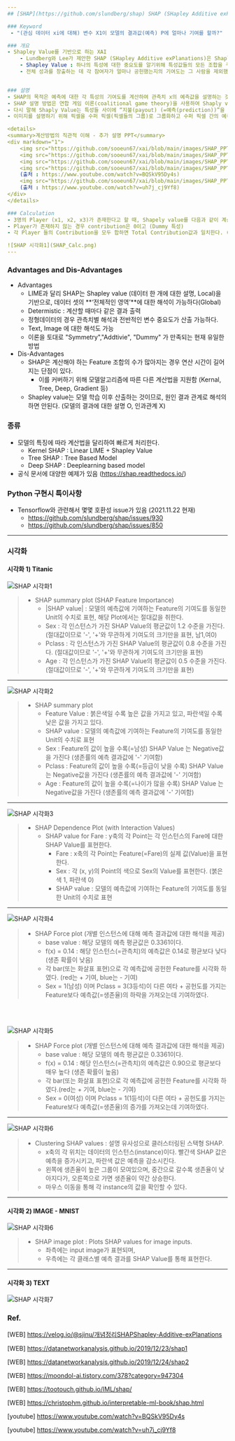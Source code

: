 ```yaml
---
## [SHAP](https://github.com/slundberg/shap) SHAP (SHapley Additive exPlanations)

### Keyword
 - "(관심 데이터 xi에 대해) 변수 X1이 모델의 결과값(예측) P에 얼마나 기여를 할까?"

### 개요
- Shapley Value를 기반으로 하는 XAI
	- Lundberg와 Lee가 제안한 SHAP (SHapley Additive exPlanations)은 Shapley Vlues를 기반으로 예측 값에 대한 각 feature의 기여도를 계산하여 Black box 모델 해석 제공 [(논문링크1)](https://arxiv.org/pdf/1705.07874.pdf) [(논문링크2)](https://arxiv.org/pdf/1802.03888.pdf)
	- Shapley Value : 하나의 특성에 대한 중요도를 알기위해 특성값들의 모든 조합을 구성하고 해당 특성의 유무에 따른 평균적인 Y 변화 값
	- 전체 성과를 창출하는 데 각 참여자가 얼마나 공헌했는지의 기여도는 그 사람을 제외했을 때의 전체 성과 변화 정도로 나타낼 수 있다


### 설명
- SHAP의 목적은 예측에 대한 각 특성의 기여도를 계산하여 관측치 x의 예측값을 설명하는 것이다. 
- SHAP 설명 방법은 연합 게임 이론(coalitional game theory)을 사용하여 Shaply value를 계산하는 방식이며, 이때 관측치(data instance)의 특성값은 연합 게임 이론의 플레이어 역할을 한다.
- 다시 말해 Shaply Value는 특성들 사이에 “지불(payout) (=예측(prediction))”을 공정하게 분배하는 방법을 알려준다. 예를 들어 tabular data에서 플레이어는 각각의 특성값이 될 수 있으며 특성값의 그룹이 될 수도 있다. 
- 이미지를 설명하기 위해 픽셀을 수퍼 픽셀(픽셀들의 그룹)로 그룹화하고 수퍼 픽셀 간의 예측값의 분포를 확인할 수 있다.

<details>
<summary>계산방법의 직관적 이해 - 추가 설명 PPT</summary>
<div markdown="1">
	<img src="https://github.com/sooeun67/xai/blob/main/images/SHAP_PPT01.jpg"/>
	<img src="https://github.com/sooeun67/xai/blob/main/images/SHAP_PPT02.jpg"/>
	<img src="https://github.com/sooeun67/xai/blob/main/images/SHAP_PPT02_2.png"/>
	<img src="https://github.com/sooeun67/xai/blob/main/images/SHAP_PPT03.jpg"/>
	(출처 : https://www.youtube.com/watch?v=BQSkV95Dy4s)
	<img src="https://github.com/sooeun67/xai/blob/main/images/SHAP_PPT04.jpg"/>
	(출처 : https://www.youtube.com/watch?v=uh7j_cj9Yf8)
</div>
</details>

### Calculation
- 3명의 Player (x1, x2, x3)가 존재한다고 할 때, Shapely value를 다음과 같이 계산된다. 
- Player가 존재하지 않는 경우 contribution은 0이고 (Dummy 특성)
- 각 Player 들의 Contribution을 모두 합하면 Total Contribution값과 일치한다. (Additive 특성)

![SHAP 시각화1](SHAP_Calc.png)
---
```

### Advantages and Dis-Advantages
- Advantages
	- LIME과 달리 SHAP는 Shapley value (데이터 한 개에 대한 설명, Local)을 기반으로, 데이터 셋의 **‘전체적인 영역’**에 대한 해석이 가능하다(Global)
	- Determistic : 계산할 때마다 같은 결과 출력
	- 정형데이터의 경우 관측치별 해석과 전반적인 변수 중요도가 산출 가능하다.
	- Text, Image 에 대한 해석도 가능
	- 이론을 토대로 "Symmetry","Addtivie", "Dummy" 가 만족되는 현재 유일한 방법
- Dis-Advantages
	- SHAP은 계산해야 하는 Feature 조합의 수가 많아지는 경우 연산 시간이 길어지는 단점이 있다. 
		- 이를 커버하기 위해 모델알고리즘에 따른 다른 계산법을 지원함 (Kernal, Tree, Deep, Gradient 등)
	- Shapley value는 모델 학습 이후 산출하는 것이므로, 원인 결과 관계로 해석의하면 안된다. (모델의 결과에 대한 설명 O, 인과관계 X)


### 종류
- 모델의 특징에 따라 계산법을 달리하여 빠르게 처리한다.
	- Kernel SHAP : Linear LIME + Shapley Value
	- Tree SHAP : Tree Based Model
	- Deep SHAP : Deeplearning based model
- 공식 문서에 대양한 예제가 있음 (https://shap.readthedocs.io/)

### Python 구현시 특이사항
- Tensorflow와 관련해서 몇몇 호환성 issue가 있음 (2021.11.22 현재)
	- https://github.com/slundberg/shap/issues/930
	- https://github.com/slundberg/shap/issues/850
---
### 시각화

#### 시각화 1) Titanic

![SHAP 시각화1](https://github.com/sooeun67/xai/blob/main/shap/SHAP_summary_01.jpg)
>- SHAP summary plot (SHAP Feature Importance)
>	- |SHAP value| : 모델의 예측값에 기여하는 Feature의 기여도를 동일한 Unit의 수치로 표현, 해당 Plot에서는 절대값을 취한다.
>	- Sex : 각 인스턴스가 가진 SHAP Value의 평균값이 1.2 수준을 가진다. (절대값이므로 '-', '+'와 무관하게 기여도의 크기만을 표현, 남1,여0) 
>	- Pclass : 각 인스턴스가 가진 SHAP Value의 평균값이 0.8 수준을 가진다. (절대값이므로 '-', '+'와 무관하게 기여도의 크기만을 표현) 
>	- Age : 각 인스턴스가 가진 SHAP Value의 평균값이 0.5 수준을 가진다. (절대값이므로 '-', '+'와 무관하게 기여도의 크기만을 표현)

---

![SHAP 시각화2](https://github.com/sooeun67/xai/blob/main/shap/SHAP_summary_02.jpg)
>- SHAP summary plot
>	- Feature Value : 붉은색일 수록 높은 값을 가지고 있고, 파란색일 수록 낮은 값을 가지고 있다.
>	- SHAP value : 모델의 예측값에 기여하는 Feature의 기여도를 동일한 Unit의 수치로 표현
>	- Sex : Feature의 값이 높을 수록(=남성) SHAP Value 는 Negative값을 가진다 (생존률의 예측 결과값에 '-' 기여함)
>	- Pclass : Feature의 값이 높을 수록(=등급이 낮을 수록) SHAP Value 는 Negative값을 가진다 (생존률의 예측 결과값에 '-' 기여함)
>	- Age : Feature의 값이 높을 수록(=나이가 많을 수록) SHAP Value 는 Negative값을 가진다 (생존률의 예측 결과값에 '-' 기여함)

---

![SHAP 시각화3](https://github.com/sooeun67/xai/blob/main/shap/SHAP_dependency_01.png) 
>- SHAP Dependence Plot (with Interaction Values)
>	- SHAP value for Fare : y축의 각 Point는 각 인스턴스의 Fare에 대한 SHAP Value를 표현한다. 
>		- Fare : x축의 각 Point는 Feature(=Fare)의 실제 값(Value)을 표현한다.
>		- Sex : 각 (x, y)의 Point의 색으로 Sex의 Value를 표현한다. (붉은색 1, 파란색 0)
>		- SHAP value : 모델의 예측값에 기여하는 Feature의 기여도를 동일한 Unit의 수치로 표현

---

![SHAP 시각화4](https://github.com/sooeun67/xai/blob/main/shap/SHAP_force_01.png) 
>- SHAP Force plot (개별 인스턴스에 대해 예측 결과값에 대한 해석을 제공)
>	- base value : 해당 모델의 예측 평균값은 0.3361이다.
>	- f(x) = 0.14 : 해당 인스턴스(=관측치)의 예측값은 0.14로 평균보다 낮다 (생존 확률이 낮음)
>	- 각 bar(또는 화살표 표현)으로 각 예측값에 공헌한 Feature를 시각화 하였다. (red는 + 기여, blue는 - 기여)
>	- Sex = 1(남성) 이며 Pclass = 3(3등석)이 다른 여타 + 공헌도를 가지는 Feature보다 예측값(=생존율)의 하락을 가져오는데 기여하였다.

<br>
<br>

![SHAP 시각화5](https://github.com/sooeun67/xai/blob/main/shap/SHAP_force_02.png) 
>- SHAP Force plot (개별 인스턴스에 대해 예측 결과값에 대한 해석을 제공)
>	- base value : 해당 모델의 예측 평균값은 0.3361이다.
>	- f(x) = 0.14 : 해당 인스턴스(=관측치)의 예측값은 0.90으로 평균보다 매우 높다 (생존 확률이 높음)
>	- 각 bar(또는 화살표 표현)으로 각 예측값에 공헌한 Feature를 시각화 하였다.(red는 + 기여, blue는 - 기여)
>	- Sex = 0(여성) 이며 Pclass = 1(1등석)이 다른 여타 + 공헌도를 가지는 Feature보다 예측값(=생존율)의 증가를 가져오는데 기여하였다.

---

![SHAP 시각화6](https://github.com/sooeun67/xai/blob/main/shap/SHAP_clustering.png)
>- Clustering SHAP values : 설명 유사성으로 클러스터링된 스택형 SHAP.
>	- x축의 각 위치는 데이터의 인스턴스(instance)이다. 빨간색 SHAP 값은 예측을 증가시키고, 파란색 값은 예측을 감소시킨다. 
>	- 왼쪽에 생존율이 높은 그룹이 모여있으며, 중간으로 갈수록 생존율이 낮아지다가, 오른쪽으로 가면 생존율이 약간 상승한다.
>	- 마우스 이동을 통해 각 instance의 값을 확인할 수 있다.

---
#### 시각화 2) IMAGE - MNIST

![SHAP 시각화6](https://github.com/sooeun67/xai/blob/main/shap/SHAP_deep_explainer.png)
>- SHAP image plot : Plots SHAP values for image inputs.
>	- 좌측에는 input image가 표현되며,
>	- 우측에는 각 클래스별 예측 결과를 SHAP Value를 통해 표현한다.

---
#### 시각화 3) TEXT
![SHAP 시각화7](https://github.com/sooeun67/xai/blob/main/shap/SHAP_exam_TEXT.png)

### Ref.

[WEB] https://velog.io/@sjinu/개념정리SHAPShapley-Additive-exPlanations

[WEB] https://datanetworkanalysis.github.io/2019/12/23/shap1

[WEB] https://datanetworkanalysis.github.io/2019/12/24/shap2

[WEB] https://moondol-ai.tistory.com/378?category=947304

[WEB] https://tootouch.github.io/IML/shap/

[WEB] https://christophm.github.io/interpretable-ml-book/shap.html

[youtube] https://www.youtube.com/watch?v=BQSkV95Dy4s

[youtube] https://www.youtube.com/watch?v=uh7j_cj9Yf8
